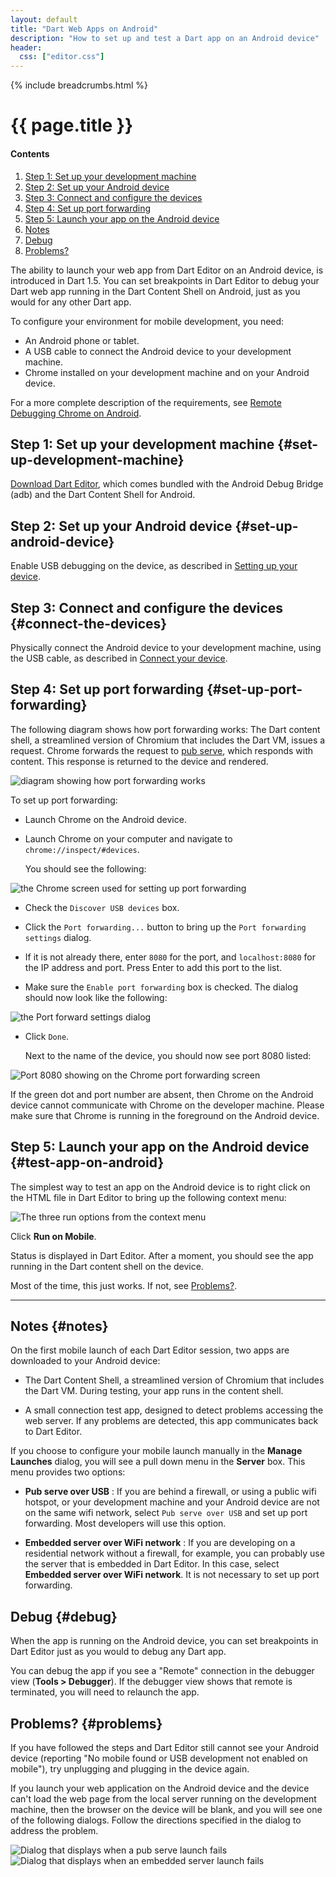 ```yaml
---
layout: default
title: "Dart Web Apps on Android"
description: "How to set up and test a Dart app on an Android device"
header:
  css: ["editor.css"]
---
```


{% include breadcrumbs.html %}

# {{ page.title }}

<h4>Contents</h4>
<ol class="toc">
  <li> <a href="#set-up-development-machine">Step 1:
       Set up your development machine</a> </li>
  <li> <a href="#set-up-android-device">Step 2: Set up your Android
       device</a></li>
  <li> <a href="#connect-the-devices">Step 3: Connect and configure the
       devices</a></li>
  <li> <a href="#set-up-port-forwarding">Step 4: Set up port forwarding</a></li>
  <li> <a href="#test-app-on-android">Step 5: Launch your app on the
       Android device</a></li>
  <li> <a href="#notes">Notes</a></li>
  <li> <a href="#debug">Debug</a></li>
  <li> <a href="#problems">Problems?</a></li>
</ol>

The ability to launch your web app from Dart Editor on an Android
device, is introduced in Dart 1.5. You can set breakpoints in Dart
Editor to debug your Dart web app running in the Dart Content Shell
on Android, just as you would for any other Dart app.

To configure your environment for mobile development, you need:

* An Android phone or tablet.
* A USB cable to connect the Android device to your development machine.
* Chrome installed on your development machine and on your Android device.

For a more complete description of the requirements, see
[Remote Debugging Chrome on Android](https://developer.chrome.com/devtools/docs/remote-debugging).

##  Step 1: Set up your development machine {#set-up-development-machine}

[Download Dart Editor](/tools/download.html), which comes bundled with
the Android Debug Bridge (adb) and the Dart Content Shell for Android.

## Step 2: Set up your Android device {#set-up-android-device}

Enable USB debugging on the device, as described in
[Setting up your device](https://developer.chrome.com/devtools/docs/remote-debugging#setting-up-device).

## Step 3: Connect and configure the devices {#connect-the-devices}

Physically connect the Android device to your development machine,
using the USB cable, as described in [Connect your
device](https://developer.chrome.com/devtools/docs/remote-debugging#connect-device-via-usb).

## Step 4: Set up port forwarding {#set-up-port-forwarding}

The following diagram shows how port forwarding works: The Dart content
shell, a streamlined version of Chromium that includes the Dart VM,
issues a request. Chrome forwards the request to [pub serve](/tools/pub/),
which responds with content.
This response is returned to the device and rendered.

<div class="step-details2" markdown="1">
<img src="images/MobileDeployment.png" alt="diagram showing how port forwarding works">
</div>

To set up port forwarding:

* Launch Chrome on the Android device.
* Launch Chrome on your computer and navigate to `chrome://inspect/#devices`.

  You should see the following:

 <div class="step-details2" markdown="1">
 <img src="images/SetupPortForwarding.png" alt="the Chrome screen used for setting up port forwarding">
 </div>

* Check the `Discover USB devices` box.

* Click the `Port forwarding...` button to bring up the 
  `Port forwarding settings` dialog.

* If it is not already there, enter `8080` for the port,
  and `localhost:8080` for the IP address and port.
  Press Enter to add this port to the list.

* Make sure the `Enable port forwarding` box is checked.
  The dialog should now look like the following:

 <div class="step-details2" markdown="1">
 <img src="images/PortForwardingSettings.png" alt="the Port forward settings dialog">
 </div>
  
* Click `Done`.

  Next to the name of the device, you should now see port 8080 listed:

 <div class="step-details" markdown="1">
 <img src="images/PortList.png" alt="Port 8080 showing on the Chrome port forwarding screen">
 </div>

  If the green dot and port number are absent, then Chrome on the Android
  device cannot communicate with Chrome on the developer machine.
  Please make sure that Chrome is running in the foreground on the
  Android device.

## Step 5: Launch your app on the Android device {#test-app-on-android}

The simplest way to test an app on the Android device is to right
click on the HTML file in Dart Editor to bring up the following
context menu:

   <div class="step-details2" markdown="1">
   <img src="images/ContextRunMenu.png" alt="The three run options from the context menu">
   </div>

Click **Run on Mobile**.

Status is displayed in Dart Editor. After a moment, you should see the
app running in the Dart content shell on the device.

Most of the time, this just works. If not, see [Problems?](#problems).

---

## Notes {#notes}

On the first mobile launch of each Dart Editor session, two apps are
downloaded to your Android device:

* The Dart Content Shell, a streamlined version of Chromium that
  includes the Dart VM. During testing, your app runs in the content shell.

* A small connection test app, designed to detect problems accessing the
  web server. If any problems are detected, this app communicates back
  to Dart Editor.

If you choose to configure your mobile launch manually in the
**Manage Launches** dialog, you will see a pull down menu in the
**Server** box. This menu provides two options:

* **Pub serve over USB**
: If you are behind a firewall, or using a public wifi hotspot, or your
  development machine and your Android device are not on the same wifi
  network, select `Pub serve over USB` and set up port forwarding.
  Most developers will use this option.

* **Embedded server over WiFi network**
: If you are developing on a residential network without a firewall,
  for example, you can probably use the server that is embedded in Dart Editor.
  In this case, select **Embedded server over WiFi network**.
  It is not necessary to set up port forwarding.

##  Debug {#debug}

When the app is running on the Android device, you can set breakpoints
in Dart Editor just as you would to debug any Dart app.

You can debug the app if you see a "Remote" connection in the debugger
view (**Tools > Debugger**).
If the debugger view shows that remote is terminated,
you will need to relaunch the app.

##  Problems? {#problems}

If you have followed the steps and Dart Editor still cannot see your
Android device (reporting "No mobile found or USB development not enabled
on mobile"), try unplugging and plugging in the device again.

If you launch your web application on the Android device and the device
can't load the web page from the local server running on the development
machine, then the browser on the device will be blank, and you will see
one of the following dialogs. Follow the directions specified in the
dialog to address the problem.

<div class="step-details" markdown="1">
<img src="images/PubServeLaunchFailed.png" alt="Dialog that displays when a pub serve launch fails">
</div>

<div class="step-details" markdown="1">
<img src="images/EmbeddedServerLaunchFailed.png" alt="Dialog that displays when an embedded server launch fails">
</div>
